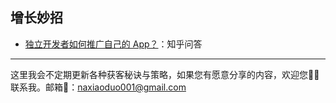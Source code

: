 ## 增长妙招

- [独立开发者如何推广自己的 App？](https://www.zhihu.com/question/26035409 )：知乎问答

---

这里我会不定期更新各种获客秘诀与策略，如果您有愿意分享的内容，欢迎您👏🏻联系我。邮箱📮：naxiaoduo001@gmail.com